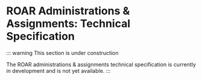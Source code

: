 # ROAR Administrations & Assignments: Technical Specification

::: warning This section is under construction

The ROAR administrations & assignments technical specification is currently in development and is not yet available.
:::
